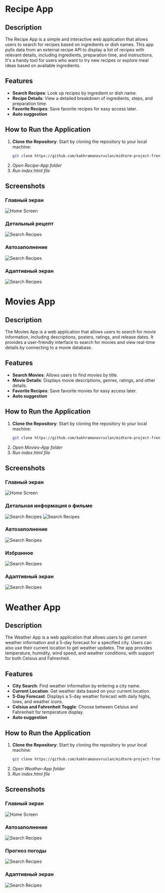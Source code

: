 # Recipe App

## Description
The Recipe App is a simple and interactive web application that allows users to search for recipes based on ingredients or dish names. This app pulls data from an external recipe API to display a list of recipes with relevant details, including ingredients, preparation time, and instructions. It's a handy tool for users who want to try new recipes or explore meal ideas based on available ingredients.

## Features
- **Search Recipes**: Look up recipes by ingredient or dish name.
- **Recipe Details**: View a detailed breakdown of ingredients, steps, and preparation time.
- **Favorite Recipes**: Save favorite recipes for easy access later.
- **Auto suggestion**

## How to Run the Application

1. **Clone the Repository**: Start by cloning the repository to your local machine:
   ```bash
   git clone https://github.com/kakhramanovruslan/midterm-project-front.git
2. *Open Recipe-App folder*
3. *Run index.html file*

## Screenshots
### Главный экран
![Home Screen](screenshots/recipe-app/main-page.png)

### Детальный рецепт
![Search Recipes](screenshots/recipe-app/recipe-details.png)

### Автозаполнение
![Search Recipes](screenshots/recipe-app/auto-suggestion.png)

### Адаптивный экран
![Search Recipes](screenshots/recipe-app/media-screen.png)




# Movies App

## Description
The Movies App is a web application that allows users to search for movie information, including descriptions, posters, ratings, and release dates. It provides a user-friendly interface to search for movies and view real-time details by connecting to a movie database.

## Features
- **Search Movies**: Allows users to find movies by title.
- **Movie Details**: Displays movie descriptions, genres, ratings, and other details.
- **Favorite Recipes**: Save favorite movies for easy access later.
- **Auto suggestion**

## How to Run the Application

1. **Clone the Repository**: Start by cloning the repository to your local machine:
   ```bash
   git clone https://github.com/kakhramanovruslan/midterm-project-front.git
2. *Open Movies-App folder*
3. *Run index.html file*

## Screenshots
### Главный экран
![Home Screen](screenshots/movies-app/main-page.png)

### Детальная информация о фильме
![Search Recipes](screenshots/movies-app/movie-details-1.png)
![Search Recipes](screenshots/movies-app/movie-details-2.png)

### Автозаполнение
![Search Recipes](screenshots/movies-app/auto-suggestion.png)

### Избранное
![Search Recipes](screenshots/movies-app/watchlist.png)

### Адаптивный экран
![Search Recipes](screenshots/movies-app/adaptiv.png)



# Weather App

## Description
The Weather App is a web application that allows users to get current weather information and a 5-day forecast for a specified city. Users can also use their current location to get weather updates. The app provides temperature, humidity, wind speed, and weather conditions, with support for both Celsius and Fahrenheit.

## Features
- **City Search**: Find weather information by entering a city name.
- **Current Location**: Get weather data based on your current location.
- **5-Day Forecast**: Displays a 5-day weather forecast with daily highs, lows, and weather icons.
- **Celsius and Fahrenheit Toggle**: Choose between Celsius and Fahrenheit for temperature display.
- **Auto suggestion**

## How to Run the Application

1. **Clone the Repository**: Start by cloning the repository to your local machine:
   ```bash
   git clone https://github.com/kakhramanovruslan/midterm-project-front.git
2. *Open Weather-App folder*
3. *Run index.html file*

## Screenshots
### Главный экран
![Home Screen](screenshots/weather-app/main-page.png)

### Автозаполнение
![Search Recipes](screenshots/weather-app/auto-suggestion.png)

### Прогноз погоды
![Search Recipes](screenshots/weather-app/5-day-forecast-F.png)

### Адаптивный экран
![Search Recipes](screenshots/weather-app/adaptiv.png)


